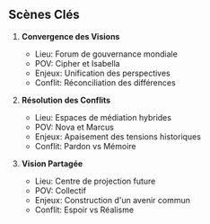 ## Scènes Clés
1. **Convergence des Visions**
   - Lieu: Forum de gouvernance mondiale
   - POV: Cipher et Isabella
   - Enjeux: Unification des perspectives
   - Conflit: Réconciliation des différences

2. **Résolution des Conflits**
   - Lieu: Espaces de médiation hybrides
   - POV: Nova et Marcus
   - Enjeux: Apaisement des tensions historiques
   - Conflit: Pardon vs Mémoire

3. **Vision Partagée**
   - Lieu: Centre de projection future
   - POV: Collectif
   - Enjeux: Construction d'un avenir commun
   - Conflit: Espoir vs Réalisme
